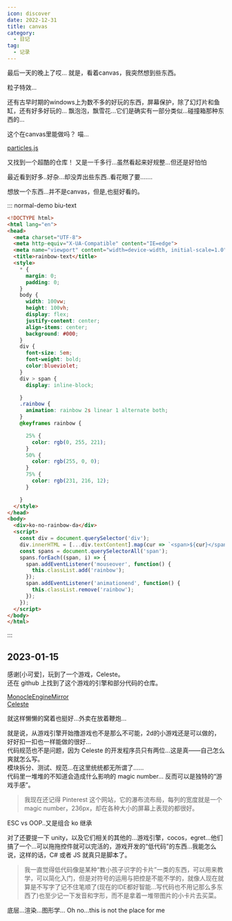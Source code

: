 ```yaml
---
icon: discover
date: 2022-12-31
title: canvas
category:
  - 日记
tag:
  - 记录
---
```


最后一天的晚上了哎...
就是，看着canvas，我突然想到些东西。

粒子特效...

还有古早时期的windows上为数不多的好玩的东西，屏幕保护，除了幻灯片和鱼缸，还有好多好玩的...
飘泡泡，飘雪花...它们是确实有一部分类似...碰撞箱那种东西的...

这个在canvas里能做吗？
喵...

[particles.js](https://github.com/VincentGarreau/particles.js)

又找到一个超酷的仓库！
又是一千多行...虽然看起来好规整...但还是好怕怕

最近看到好多..好杂...却没弄出些东西..看花眼了要.......

想放一个东西...并不是canvas，但是,也挺好看的。

::: normal-demo biu-text

```html
<!DOCTYPE html>
<html lang="en">
<head>
  <meta charset="UTF-8">
  <meta http-equiv="X-UA-Compatible" content="IE=edge">
  <meta name="viewport" content="width=device-width, initial-scale=1.0">
  <title>rainbow-text</title>
  <style>
    * {
      margin: 0;
      padding: 0;
    }
    body {
      width: 100vw;
      height: 100vh;
      display: flex;
      justify-content: center;
      align-items: center;
      background: #000;
    }
    div {
      font-size: 5em;
      font-weight: bold;
      color:blueviolet;
    }
    div > span {
      display: inline-block;

    }
    .rainbow {
      animation: rainbow 2s linear 1 alternate both;
    }
    @keyframes rainbow {

      25% {
        color: rgb(0, 255, 221);
      }
      50% {
        color: rgb(255, 0, 0);
      }
      75% {
        color: rgb(231, 216, 12);
      }

    }
  </style>
</head>
<body>
  <div>ko-no-rainbow-da</div>
  <script>
    const div = document.querySelector('div');
    div.innerHTML = [...div.textContent].map(cur => `<span>${cur}</span>`).join('');
    const spans = document.querySelectorAll('span');
    spans.forEach((span, i) => {
      span.addEventListener('mouseover', function() {
        this.classList.add('rainbow');
      });
      span.addEventListener('animationend', function() {
        this.classList.remove('rainbow');
      });
    });
  </script>
</body>
</html>
```

:::

## 2023-01-15

感谢[小可爱]，玩到了一个游戏，Celeste。\
还在 github 上找到了这个游戏的引擎和部分代码的仓库。

[MonocleEngineMirror](https://github.com/shortgecko/MonocleEngineMirror)\
[Celeste](https://github.com/NoelFB/Celeste)

就这样懒懒的窝着也挺好...外卖在放着鞭炮...

就是说，从游戏引擎开始撸游戏也不是那么不可能，2d的小游戏还是可以做的，好好扣一扣也一样能做的很好...\
代码规范也不是问题，因为 Celeste 的开发程序员只有两位...这是真——自己怎么爽就怎么写。\
模块拆分、测试、规范...在这里统统都无所谓了......\
代码里一堆堆的不知道会造成什么影响的 magic number... 反而可以是独特的“游戏手感”。

>我现在还记得 Pinterest 这个网站，它的瀑布流布局，每列的宽度就是一个 magic number，236px，却在各种大小的屏幕上表现的都很好。

ESC vs OOP..又是组合 ko 继承

对了还要提一下 unity，以及它们相关的其他的...游戏引擎，cocos，egret...他们搞了一个...可以拖拖控件就可以完活的，游戏开发的“低代码”的东西...我能怎么说，这样的话，C# 或者 JS 就真只是脚本了。
>我一直觉得低代码像是某种“教小孩子识字的卡片”一类的东西，可以用来教学，可以简化入门，但是对符号的运用与把控是不能不学的，就像人现在就算是不写字了记不住笔顺了(现在的IDE都好智能...写代码也不用记那么多东西了)也至少记一下发音和字形，而不是拿着一堆带图片的小卡片去买菜。

底层...渲染...图形学...
Oh no...this is not the place for me
